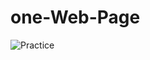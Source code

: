 # one-Web-Page
![Practice](https://user-images.githubusercontent.com/89323242/155827034-85f82d52-00c3-4e8f-a3f7-607ab1ab8a02.jpg)
